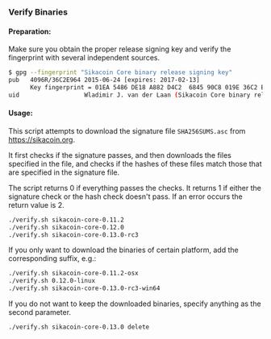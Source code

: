 ### Verify Binaries

#### Preparation:

Make sure you obtain the proper release signing key and verify the fingerprint with several independent sources.

```sh
$ gpg --fingerprint "Sikacoin Core binary release signing key"
pub   4096R/36C2E964 2015-06-24 [expires: 2017-02-13]
      Key fingerprint = 01EA 5486 DE18 A882 D4C2  6845 90C8 019E 36C2 E964
uid                  Wladimir J. van der Laan (Sikacoin Core binary release signing key) <laanwj@gmail.com>
```

#### Usage:

This script attempts to download the signature file `SHA256SUMS.asc` from https://sikacoin.org.

It first checks if the signature passes, and then downloads the files specified in the file, and checks if the hashes of these files match those that are specified in the signature file.

The script returns 0 if everything passes the checks. It returns 1 if either the signature check or the hash check doesn't pass. If an error occurs the return value is 2.


```sh
./verify.sh sikacoin-core-0.11.2
./verify.sh sikacoin-core-0.12.0
./verify.sh sikacoin-core-0.13.0-rc3
```

If you only want to download the binaries of certain platform, add the corresponding suffix, e.g.:

```sh
./verify.sh sikacoin-core-0.11.2-osx
./verify.sh 0.12.0-linux
./verify.sh sikacoin-core-0.13.0-rc3-win64
```

If you do not want to keep the downloaded binaries, specify anything as the second parameter.

```sh
./verify.sh sikacoin-core-0.13.0 delete
```
